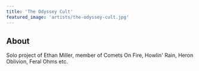 ```yaml
---
title: 'The Odyssey Cult'
featured_image: 'artists/the-odyssey-cult.jpg'
---
```


## About

Solo project of Ethan Miller, member of Comets On Fire, Howlin' Rain, Heron Oblivion, Feral Ohms etc.
